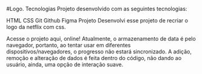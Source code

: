 #Logo.
Tecnologias
Projeto desenvolvido com as seguintes tecnologias:

HTML
CSS
Git
Github
Figma
Projeto
Desenvolvi esse projeto de recriar o logo da netflix com css.

Acesse o projeto aqui, online!
Atualmente, o armazenamento de data é pelo navegador, portanto, ao tentar usar em diferentes dispositivos/navegadores, o progresso não estará sincronizado. A adição, remoção e alteração de dados é feita dentro do código, não dando ao usuário, ainda, uma opção de interação suave.

